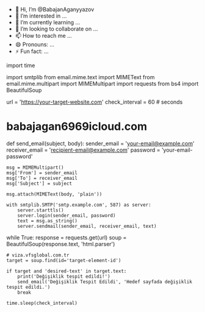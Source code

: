 - 👋 Hi, I’m @BabajanAganyyazov
- 👀 I’m interested in ...
- 🌱 I’m currently learning ...
- 💞️ I’m looking to collaborate on ...
- 📫 How to reach me ...
- 😄 Pronouns: ...
- ⚡ Fun fact: ...

<!---
BabajanAganyyazov/BabajanAganyyazov is a ✨ special ✨ repository because its `README.md` (this file) appears on your GitHub profile.
You can click the Preview link to take a look at your changes.
--->import time
import smtplib
from email.mime.text import MIMEText
from email.mime.multipart import MIMEMultipart
import requests
from bs4 import BeautifulSoup

url = 'https://your-target-website.com'
check_interval = 60  # seconds

# babajagan6969icloud.com
def send_email(subject, body):
    sender_email = 'your-email@example.com'
    receiver_email = 'recipient-email@example.com'
    password = 'your-email-password'

    msg = MIMEMultipart()
    msg['From'] = sender_email
    msg['To'] = receiver_email
    msg['Subject'] = subject

    msg.attach(MIMEText(body, 'plain'))

    with smtplib.SMTP('smtp.example.com', 587) as server:
        server.starttls()
        server.login(sender_email, password)
        text = msg.as_string()
        server.sendmail(sender_email, receiver_email, text)

while True:
    response = requests.get(url)
    soup = BeautifulSoup(response.text, 'html.parser')
    
    # viza.vfsglobal.com.tr
    target = soup.find(id='target-element-id')
    
    if target and 'desired-text' in target.text:
        print('Değişiklik tespit edildi!')
        send_email('Değişiklik Tespit Edildi', 'Hedef sayfada değişiklik tespit edildi.')
        break
        
    time.sleep(check_interval)
